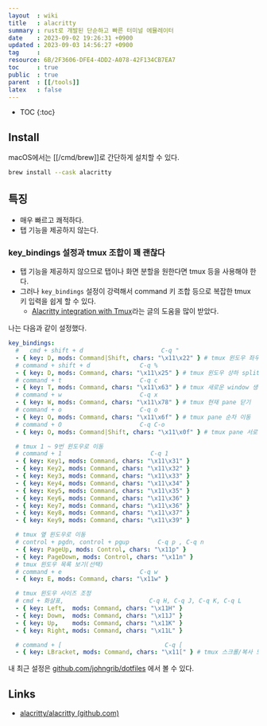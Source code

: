 ```yaml
---
layout  : wiki
title   : alacritty
summary : rust로 개발된 단순하고 빠른 터미널 에뮬레이터
date    : 2023-09-02 19:26:31 +0900
updated : 2023-09-03 14:56:27 +0900
tag     : 
resource: 6B/2F3606-DFE4-4DD2-A078-42F134CB7EA7
toc     : true
public  : true
parent  : [[/tools]]
latex   : false
---
```

* TOC
{:toc}

## Install

macOS에서는 [[/cmd/brew]]로 간단하게 설치할 수 있다.

```bash
brew install --cask alacritty
```

## 특징

- 매우 빠르고 쾌적하다.
- 탭 기능을 제공하지 않는다.

### key_bindings 설정과 tmux 조합이 꽤 괜찮다

- 탭 기능을 제공하지 않으므로 탭이나 화면 분할을 원한다면 tmux 등을 사용해야 한다.
- 그러나 `key_bindings` 설정이 강력해서 command 키 조합 등으로 복잡한 tmux 키 입력을 쉽게 할 수 있다.
    - [Alacritty integration with Tmux]( https://arslan.io/2018/02/05/gpu-accelerated-terminal-alacritty/ )라는 글의 도움을 많이 받았다.

나는 다음과 같이 설정했다.

```yaml
key_bindings:
  #   cmd + shift + d                      C-q "
  - { key: D, mods: Command|Shift, chars: "\x11\x22" } # tmux 윈도우 좌우 split
  # command + shift + d              C-q %
  - { key: D, mods: Command, chars: "\x11\x25" } # tmux 윈도우 상하 split
  # command + t                      C-q c
  - { key: T, mods: Command, chars: "\x11\x63" } # tmux 새로운 window 생성
  # command + w                      C-q x
  - { key: W, mods: Command, chars: "\x11\x78" } # tmux 현재 pane 닫기
  # command + o                      C-q o
  - { key: O, mods: Command, chars: "\x11\x6f" } # tmux pane 순차 이동
  # command + O                      C-q C-o
  - { key: O, mods: Command|Shift, chars: "\x11\x0f" } # tmux pane 서로 바꾸기

  # tmux 1 ~ 9번 윈도우로 이동
  # command + 1                         C-q 1
  - { key: Key1, mods: Command, chars: "\x11\x31" }
  - { key: Key2, mods: Command, chars: "\x11\x32" }
  - { key: Key3, mods: Command, chars: "\x11\x33" }
  - { key: Key4, mods: Command, chars: "\x11\x34" }
  - { key: Key5, mods: Command, chars: "\x11\x35" }
  - { key: Key6, mods: Command, chars: "\x11\x36" }
  - { key: Key7, mods: Command, chars: "\x11\x36" }
  - { key: Key8, mods: Command, chars: "\x11\x37" }
  - { key: Key9, mods: Command, chars: "\x11\x39" }

  # tmux 옆 윈도우로 이동
  # control + pgdn, control + pgup        C-q p , C-q n
  - { key: PageUp, mods: Control, chars: "\x11p" }
  - { key: PageDown, mods: Control, chars: "\x11n" }
  # tmux 윈도우 목록 보기(선택)
  # command + e                      C-q w
  - { key: E, mods: Command, chars: "\x11w" }

  # tmux 윈도우 사이즈 조정
  # cmd + 화살표,                        C-q H, C-q J, C-q K, C-q L
  - { key: Left,  mods: Command, chars: "\x11H" }
  - { key: Down,  mods: Command, chars: "\x11J" }
  - { key: Up,    mods: Command, chars: "\x11K" }
  - { key: Right, mods: Command, chars: "\x11L" }

  # command + [                             C-q [
  - { key: LBracket, mods: Command, chars: "\x11[" } # tmux 스크롤/복사 모드 전환
```

내 최근 설정은 [github.com/johngrib/dotfiles]( https://github.com/johngrib/dotfiles/blob/master/alacritty/alacritty.yml ) 에서 볼 수 있다.

## Links

- [alacritty/alacritty (github.com)]( https://github.com/alacritty/alacritty )


